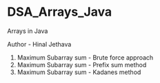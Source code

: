 # DSA_Arrays_Java
Arrays in Java

Author - Hinal Jethava

1. Maximum Subarray sum - Brute force approach
2. Maximum Subarray sum - Prefix sum method
3. Maximum Subarray sum - Kadanes method